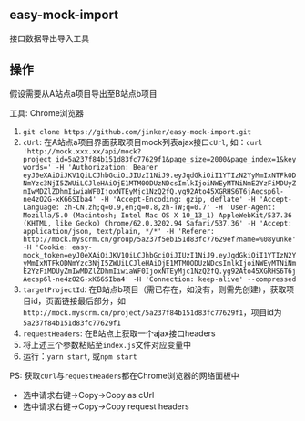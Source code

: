 ## easy-mock-import
接口数据导出导入工具

## 操作
假设需要从A站点a项目导出至B站点b项目

工具: Chrome浏览器

1. `git clone https://github.com/jinker/easy-mock-import.git`
2. `cUrl`: 在A站点a项目界面获取项目mock列表ajax接口`cUrl`, 如：`curl 'http://mock.xxx.xx/api/mock?project_id=5a237f84b151d83fc77629f1&page_size=2000&page_index=1&keywords=' -H 'Authorization: Bearer eyJ0eXAiOiJKV1QiLCJhbGciOiJIUzI1NiJ9.eyJqdGkiOiI1YTIzN2YyMmIxNTFkODNmYzc3NjI5ZWUiLCJleHAiOjE1MTM0ODUzNDcsImlkIjoiNWEyMTNiNmE2YzFiMDUyZmIwMDZlZDhmIiwiaWF0IjoxNTEyMjc1NzQ2fQ.yg92Ato45XGRHS6T6jAecsp6l-ne4zO2G-xK66SIba4' -H 'Accept-Encoding: gzip, deflate' -H 'Accept-Language: zh-CN,zh;q=0.9,en;q=0.8,zh-TW;q=0.7' -H 'User-Agent: Mozilla/5.0 (Macintosh; Intel Mac OS X 10_13_1) AppleWebKit/537.36 (KHTML, like Gecko) Chrome/62.0.3202.94 Safari/537.36' -H 'Accept: application/json, text/plain, */*' -H 'Referer: http://mock.myscrm.cn/group/5a237f5eb151d83fc77629ef?name=%08yunke' -H 'Cookie: easy-mock_token=eyJ0eXAiOiJKV1QiLCJhbGciOiJIUzI1NiJ9.eyJqdGkiOiI1YTIzN2YyMmIxNTFkODNmYzc3NjI5ZWUiLCJleHAiOjE1MTM0ODUzNDcsImlkIjoiNWEyMTNiNmE2YzFiMDUyZmIwMDZlZDhmIiwiaWF0IjoxNTEyMjc1NzQ2fQ.yg92Ato45XGRHS6T6jAecsp6l-ne4zO2G-xK66SIba4' -H 'Connection: keep-alive' --compressed`
3. `targetProjectId`: 在B站点b项目（需已存在，如没有，则需先创建），获取项目id，页面链接最后部分，如`http://mock.myscrm.cn/project/5a237f84b151d83fc77629f1`，项目id为`5a237f84b151d83fc77629f1`
4. `requestHeaders`: 在B站点上获取一个ajax接口headers
5. 将上述三个参数粘贴至`index.js`文件对应变量中
6. 运行：`yarn start`, 或`npm start`

PS: 获取`cUrl`与`requestHeaders`都在Chrome浏览器的网络面板中
- 选中请求右键->Copy->Copy as cUrl
- 选中请求右键->Copy->Copy request headers
